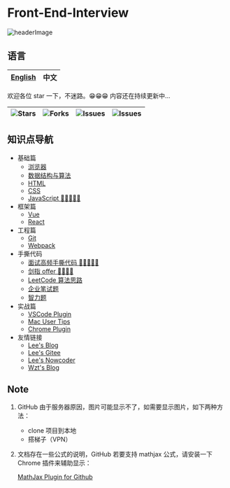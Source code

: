 # Front-End-Interview

![headerImage](https://github.com/halfrost/halfrost/blob/master/icons/header_white_.png)

## 语言

| [English](./README.en.md) | 中文 |
| ------------------------- | ---- |

欢迎各位 star 一下，不迷路。😁😁😁 内容还在持续更新中...

| <img alt="Stars" src="https://img.shields.io/github/stars/lf2021/Front-End-Interview?style=flat-square&labelColor=343b41"> | <img alt="Forks" src="https://img.shields.io/github/forks/lf2021/Front-End-Interview?style=flat-square&labelColor=343b41"> | <img alt="Issues" src="https://img.shields.io/github/issues/lf2021/Front-End-Interview?style=flat-square&labelColor=343b41"> | <img alt="Issues" src="https://img.shields.io/github/issues-pr/lf2021/Front-End-Interview?style=flat-square&labelColor=343b41"> |
| :------------------------------------------------------------------------------------------------------------------------: | :------------------------------------------------------------------------------------------------------------------------: | :--------------------------------------------------------------------------------------------------------------------------: | :-----------------------------------------------------------------------------------------------------------------------------: |

## 知识点导航

- 基础篇
  - [浏览器](./01.浏览器/浏览器.md)
  - [数据结构与算法](./02.数据结构与算法/数据结构与算法.md)
  - [HTML](./03.HTML/html.md)
  - [CSS](./04.CSS/css.md)
  - [JavaScript 🌟🌟🌟🌟🌟](./05.JavaScript/js.md)
- 框架篇
  - [Vue](./06.Vue/vue.md)
  - [React](./11.React/react.md)
- 工程篇
  - [Git](./10.git常用指令/git常用指令.md)
  - [Webpack](./12.Webpack/webpack.md)
- 手撕代码
  - [面试高频手撕代码 🌟🌟🌟🌟🌟](./08.面试高频手撕代码题/面试高频手撕代码题.md)
  - [剑指 offer 🌟🌟🌟🌟](./07.算法刷题/牛客网%20-%20剑指offer.md)
  - [LeetCode 算法思路](./07.算法刷题/leetcode思路.md)
  - [企业笔试题](./07.算法刷题/牛客网%20-%20企业笔试题.md)
  - [智力题](./09.面试复盘/智力题.md)
- 实战篇
  - [VSCode Plugin](./13.实战篇/VSCode-plugin.md)
  - [Mac User Tips](./13.实战篇/mac-tips.md)
  - [Chrome Plugin](./13.实战篇/chorme-plugin.md)
- 友情链接
  - [Lee's Blog](https://lf2021.github.io/)
  - [Lee's Gitee](https://gitee.com/lee_van)
  - [Lee's Nowcoder](https://www.nowcoder.com/profile/549508843)
  - [Wzt's Blog](https://wzt2023.github.io/)

## Note

1. GitHub 由于服务器原因，图片可能显示不了，如需要显示图片，如下两种方法：

   - clone 项目到本地
   - 搭梯子（VPN）

2. 文档存在一些公式的说明，GitHub 若要支持 mathjax 公式，请安装一下 Chrome 插件来辅助显示：

   [MathJax Plugin for Github](https://chrome.google.com/webstore/detail/mathjax-plugin-for-github/ioemnmodlmafdkllaclgeombjnmnbima/related?hl=zh-CN)
